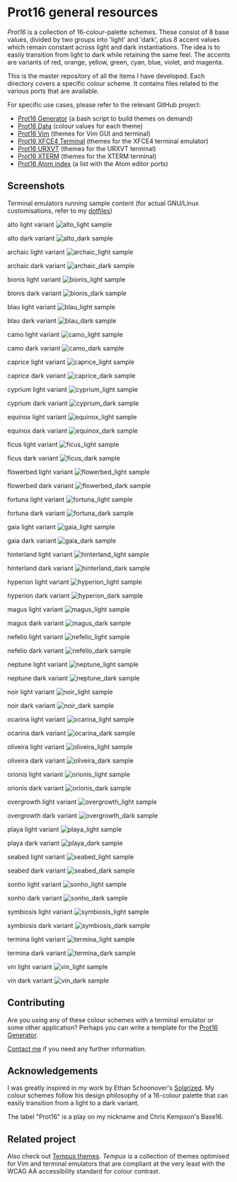 # Prot16 general resources

*Prot16* is a collection of 16-colour-palette schemes. These consist of 8 base values, divided by two groups into 'light' and 'dark', plus 8 accent values which remain constant across light and dark instantiations. The idea is to easily transition from light to dark while retaining the same feel. The accents are variants of red, orange, yellow, green, cyan, blue, violet, and magenta.

This is the master repository of all the items I have developed. Each directory covers a specific colour scheme. It contains files related to the various ports that are available. 

For specific use cases, please refer to the relevant GitHub project:

- [Prot16 Generator](https://github.com/protesilaos/prot16-generator) (a bash script to build themes on demand)
- [Prot16 Data](https://github.com/protesilaos/prot16-data) (colour values for each theme)
- [Prot16 Vim](https://github.com/protesilaos/prot16-vim) (themes for Vim GUI and terminal)
- [Prot16 XFCE4 Terminal](https://github.com/protesilaos/prot16-xfce4-terminal) (themes for the XFCE4 terminal emulator)
- [Prot16 URXVT](https://github.com/protesilaos/prot16-urxvt) (themes for the URXVT terminal)
- [Prot16 XTERM](https://github.com/protesilaos/prot16-xterm) (themes for the XTERM terminal)
- [Prot16 Atom index](https://github.com/protesilaos/prot16-atom-index) (a list with the Atom editor ports)

## Screenshots

Terminal emulators running sample content (for actual GNU/Linux customisations, refer to my [dotfiles](https://github.com/protesilaos/dotfiles))

alto light variant
![alto_light sample](https://raw.githubusercontent.com/protesilaos/prot16/master/utils/scrots/alto_light.png)

alto dark variant
![alto_dark sample](https://raw.githubusercontent.com/protesilaos/prot16/master/utils/scrots/alto_dark.png)

archaic light variant
![archaic_light sample](https://raw.githubusercontent.com/protesilaos/prot16/master/utils/scrots/archaic_light.png)

archaic dark variant
![archaic_dark sample](https://raw.githubusercontent.com/protesilaos/prot16/master/utils/scrots/archaic_dark.png)

bionis light variant
![bionis_light sample](https://raw.githubusercontent.com/protesilaos/prot16/master/utils/scrots/bionis_light.png)

bionis dark variant
![bionis_dark sample](https://raw.githubusercontent.com/protesilaos/prot16/master/utils/scrots/bionis_dark.png)

blau light variant
![blau_light sample](https://raw.githubusercontent.com/protesilaos/prot16/master/utils/scrots/blau_light.png)

blau dark variant
![blau_dark sample](https://raw.githubusercontent.com/protesilaos/prot16/master/utils/scrots/blau_dark.png)

camo light variant
![camo_light sample](https://raw.githubusercontent.com/protesilaos/prot16/master/utils/scrots/camo_light.png)

camo dark variant
![camo_dark sample](https://raw.githubusercontent.com/protesilaos/prot16/master/utils/scrots/camo_dark.png)

caprice light variant
![caprice_light sample](https://raw.githubusercontent.com/protesilaos/prot16/master/utils/scrots/caprice_light.png)

caprice dark variant
![caprice_dark sample](https://raw.githubusercontent.com/protesilaos/prot16/master/utils/scrots/caprice_dark.png)

cyprium light variant
![cyprium_light sample](https://raw.githubusercontent.com/protesilaos/prot16/master/utils/scrots/cyprium_light.png)

cyprium dark variant
![cyprium_dark sample](https://raw.githubusercontent.com/protesilaos/prot16/master/utils/scrots/cyprium_dark.png)

equinox light variant
![equinox_light sample](https://raw.githubusercontent.com/protesilaos/prot16/master/utils/scrots/equinox_light.png)

equinox dark variant
![equinox_dark sample](https://raw.githubusercontent.com/protesilaos/prot16/master/utils/scrots/equinox_dark.png)

ficus light variant
![ficus_light sample](https://raw.githubusercontent.com/protesilaos/prot16/master/utils/scrots/ficus_light.png)

ficus dark variant
![ficus_dark sample](https://raw.githubusercontent.com/protesilaos/prot16/master/utils/scrots/ficus_dark.png)

flowerbed light variant
![flowerbed_light sample](https://raw.githubusercontent.com/protesilaos/prot16/master/utils/scrots/flowerbed_light.png)

flowerbed dark variant
![flowerbed_dark sample](https://raw.githubusercontent.com/protesilaos/prot16/master/utils/scrots/flowerbed_dark.png)

fortuna light variant
![fortuna_light sample](https://raw.githubusercontent.com/protesilaos/prot16/master/utils/scrots/fortuna_light.png)

fortuna dark variant
![fortuna_dark sample](https://raw.githubusercontent.com/protesilaos/prot16/master/utils/scrots/fortuna_dark.png)

gaia light variant
![gaia_light sample](https://raw.githubusercontent.com/protesilaos/prot16/master/utils/scrots/gaia_light.png)

gaia dark variant
![gaia_dark sample](https://raw.githubusercontent.com/protesilaos/prot16/master/utils/scrots/gaia_dark.png)

hinterland light variant
![hinterland_light sample](https://raw.githubusercontent.com/protesilaos/prot16/master/utils/scrots/hinterland_light.png)

hinterland dark variant
![hinterland_dark sample](https://raw.githubusercontent.com/protesilaos/prot16/master/utils/scrots/hinterland_dark.png)

hyperion light variant
![hyperion_light sample](https://raw.githubusercontent.com/protesilaos/prot16/master/utils/scrots/hyperion_light.png)

hyperion dark variant
![hyperion_dark sample](https://raw.githubusercontent.com/protesilaos/prot16/master/utils/scrots/hyperion_dark.png)

magus light variant
![magus_light sample](https://raw.githubusercontent.com/protesilaos/prot16/master/utils/scrots/magus_light.png)

magus dark variant
![magus_dark sample](https://raw.githubusercontent.com/protesilaos/prot16/master/utils/scrots/magus_dark.png)

nefelio light variant
![nefelio_light sample](https://raw.githubusercontent.com/protesilaos/prot16/master/utils/scrots/nefelio_light.png)

nefelio dark variant
![nefelio_dark sample](https://raw.githubusercontent.com/protesilaos/prot16/master/utils/scrots/nefelio_dark.png)

neptune light variant
![neptune_light sample](https://raw.githubusercontent.com/protesilaos/prot16/master/utils/scrots/neptune_light.png)

neptune dark variant
![neptune_dark sample](https://raw.githubusercontent.com/protesilaos/prot16/master/utils/scrots/neptune_dark.png)

noir light variant
![noir_light sample](https://raw.githubusercontent.com/protesilaos/prot16/master/utils/scrots/noir_light.png)

noir dark variant
![noir_dark sample](https://raw.githubusercontent.com/protesilaos/prot16/master/utils/scrots/noir_dark.png)

ocarina light variant
![ocarina_light sample](https://raw.githubusercontent.com/protesilaos/prot16/master/utils/scrots/ocarina_light.png)

ocarina dark variant
![ocarina_dark sample](https://raw.githubusercontent.com/protesilaos/prot16/master/utils/scrots/ocarina_dark.png)

oliveira light variant
![oliveira_light sample](https://raw.githubusercontent.com/protesilaos/prot16/master/utils/scrots/oliveira_light.png)

oliveira dark variant
![oliveira_dark sample](https://raw.githubusercontent.com/protesilaos/prot16/master/utils/scrots/oliveira_dark.png)

orionis light variant
![orionis_light sample](https://raw.githubusercontent.com/protesilaos/prot16/master/utils/scrots/orionis_light.png)

orionis dark variant
![orionis_dark sample](https://raw.githubusercontent.com/protesilaos/prot16/master/utils/scrots/orionis_dark.png)

overgrowth light variant
![overgrowth_light sample](https://raw.githubusercontent.com/protesilaos/prot16/master/utils/scrots/overgrowth_light.png)

overgrowth dark variant
![overgrowth_dark sample](https://raw.githubusercontent.com/protesilaos/prot16/master/utils/scrots/overgrowth_dark.png)

playa light variant
![playa_light sample](https://raw.githubusercontent.com/protesilaos/prot16/master/utils/scrots/playa_light.png)

playa dark variant
![playa_dark sample](https://raw.githubusercontent.com/protesilaos/prot16/master/utils/scrots/playa_dark.png)

seabed light variant
![seabed_light sample](https://raw.githubusercontent.com/protesilaos/prot16/master/utils/scrots/seabed_light.png)

seabed dark variant
![seabed_dark sample](https://raw.githubusercontent.com/protesilaos/prot16/master/utils/scrots/seabed_dark.png)

sonho light variant
![sonho_light sample](https://raw.githubusercontent.com/protesilaos/prot16/master/utils/scrots/sonho_light.png)

sonho dark variant
![sonho_dark sample](https://raw.githubusercontent.com/protesilaos/prot16/master/utils/scrots/sonho_dark.png)

symbiosis light variant
![symbiosis_light sample](https://raw.githubusercontent.com/protesilaos/prot16/master/utils/scrots/symbiosis_light.png)

symbiosis dark variant
![symbiosis_dark sample](https://raw.githubusercontent.com/protesilaos/prot16/master/utils/scrots/symbiosis_dark.png)

termina light variant
![termina_light sample](https://raw.githubusercontent.com/protesilaos/prot16/master/utils/scrots/termina_light.png)

termina dark variant
![termina_dark sample](https://raw.githubusercontent.com/protesilaos/prot16/master/utils/scrots/termina_dark.png)

vin light variant
![vin_light sample](https://raw.githubusercontent.com/protesilaos/prot16/master/utils/scrots/vin_light.png)

vin dark variant
![vin_dark sample](https://raw.githubusercontent.com/protesilaos/prot16/master/utils/scrots/vin_dark.png)

<!-- ## Classification of themes -->

<!-- Choosing a theme is up to personal preference. The following list can help you find what you are looking for, though note that these are general descriptions rather than precise facts. -->

<!-- For a live demo, see each theme under https://protesilaos.com/schemes -->

<!-- ``` -->
<!-- Theme name - level of contrast - short description -->

<!-- Alto - medium - neutral, almost generic palette -->
<!-- Archaic - high - vibrant, warm palette -->
<!-- Bionis - medium - vibrant, blue-purple hints with warm accents -->
<!-- Blau - medium - neutral, slightly blue-ish tones -->
<!-- Camo - medium - relaxed, subdued, earthly colours -->
<!-- Caprice - high - vibrant, cold purple-ish palette -->
<!-- Cyprium - low - very opinionated, subdued landscape colours -->
<!-- Equinox - high - vibrant, cold blue-ish palette -->
<!-- Ficus - high - very opinionated, bright and colourful -->
<!-- Flowerbed -medium - relaxed, cyan-ish palette -->
<!-- Fortuna - high - very opinionated, bright and refreshing -->
<!-- Gaia - low - relaxed, subdued, natural, slightly cold tones -->
<!-- Hinterland - medium - vibrant, landscape colours -->
<!-- Hyperion - high - vibrant, neutral palette -->
<!-- Magus - medium - very opinionated, warm palette -->
<!-- Nefelio - high - very opinionated, bright and colourful -->
<!-- Neptune - medium - neutral, slightly cold colours -->
<!-- Noir - low - opinionated, subdued, slightly warm colours -->
<!-- Ocarina - medium - vibrant, slightly green-ish tones -->
<!-- Oliveira - medium - relaxed, slightly subdued natural colours -->
<!-- Orionis - low - neutral, slightly teal-ish tones -->
<!-- Overgrowth - high - very opinionated, warm and bright tones -->
<!-- Playa - low - relaxed, slightly cyan-ish and warm tones -->
<!-- Seabed - low - very opinionated, subdued, dark-blue-ish tones -->
<!-- Sonho - high - very opinionated, warm colours with a pop style -->
<!-- Symbiosis - high - vibrant, almost generic palette -->
<!-- Termina - low - neutral, subdued earthly colours -->
<!-- Vin - medium - vibrant, fruity tones -->
<!-- ``` -->

## Contributing

Are you using any of these colour schemes with a terminal emulator or some other application? Perhaps you can write a template for the [Prot16 Generator](https://github.com/protesilaos/prot16-generator).

[Contact me](https://protesilaos.com/contact/) if you need any further information.

## Acknowledgements

I was greatly inspired in my work by Ethan Schoonover's [Solarized](http://ethanschoonover.com/solarized). My colour schemes follow his design philosophy of a 16-colour palette that can easily transition from a light to a dark variant.

The label "Prot16" is a play on my nickname and Chris Kempson's Base16.

## Related project

Also check out [Tempus themes](https://github.com/protesilaos/tempus-themes). *Tempus* is a collection of themes optimised for Vim and terminal emulators that are compliant at the very least with the WCAG AA accessibility standard for colour contrast.
